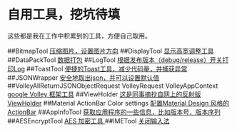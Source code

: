 自用工具，挖坑待填
==================
这些都是我在工作中积累到的工具，方便自己取用。<p>
##BitmapTool
<a href="https://github.com/ShinChven/CommonTools/blob/master/CommonTools/src/main/java/com/github/ShinChven/lib/CommonTools/BitmapTool.java">
压缩图片，设置图片方向</a>
##DisplayTool
<a href="https://github.com/ShinChven/CommonTools/blob/master/CommonTools/src/main/java/com/github/ShinChven/lib/CommonTools/DisplayTool.java">
显示高宽调整工具</a>
##DataPackTool
<a href="https://github.com/ShinChven/CommonTools/blob/master/CommonTools/src/main/java/com/github/ShinChven/lib/CommonTools/DataPackTool.java">
数据打包</a>
##LogTool
<a href="https://github.com/ShinChven/CommonTools/blob/master/CommonTools/src/main/java/com/github/ShinChven/lib/CommonTools/LogTool.java">
根据发布版本（debug/release）开关打印Log</a>
##ToastTool
<a href="https://github.com/ShinChven/CommonTools/blob/master/CommonTools/src/main/java/com/github/ShinChven/lib/CommonTools/ToastTool.java">
便捷的Toast工具，减少代码量，并捕获异常</a>
##JSONWrapper
<a href="https://github.com/ShinChven/CommonTools/blob/master/CommonTools/src/main/java/com/github/ShinChven/lib/CommonTools/JSONWrapper.java">
安全地取出json，并可以设置默认值</a>
##VolleyAllReturnJSONObjectRequest VolleyRequest VolleyAppContext
<a href="">google Volley 框架工具</a>
##ViewHolder
<a href="https://github.com/ShinChven/CommonTools/blob/master/CommonTools/src/main/java/com/github/ShinChven/lib/CommonTools/ViewHolder.java">
这是同事摘抄自网上的反射版ViewHolder</a>
##Material ActionBar Color settings 
<a href="https://github.com/ShinChven/CommonTools/blob/master/CommonTools/src/main/res/values/themes.xml">
配置Material Design 风格的ActionBar</a>
##AppInfoTool
<a href="https://github.com/ShinChven/CommonTools/blob/master/CommonTools/src/main/java/com/github/ShinChven/lib/CommonTools/AppInfoTool.java">
获取应用程序的一些信息，比如版本号，版本序列
</a>
##AESEncryptTool
<a href="https://github.com/ShinChven/CommonTools/blob/master/CommonTools/src/main/java/com/github/ShinChven/lib/CommonTools/AESEncryptTool.java">
AES 加密工具
</a>
##IMETool
<a href="https://github.com/ShinChven/CommonTools/blob/master/CommonTools/src/main/java/com/github/ShinChven/lib/CommonTools/IMETool.java">
关闭输入法
</a>